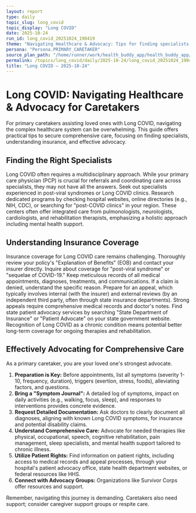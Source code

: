 ```yaml
---
layout: report
type: daily
topic_slug: long_covid
topic_display: "Long COVID"
date: 2025-10-24
run_id: long_covid_20251024_190419
theme: "Navigating Healthcare & Advocacy: Tips for finding specialists, understanding insurance coverage, and effectively advocating for comprehensive care."
persona: "Persona.PRIMARY_CARETAKER"
source_plan_path: "/home/runner/work/health_buddy_app/health_buddy_app/.results/long_covid/weekly_plan/2025-10-20/plan.json"
permalink: /topics/long_covid/daily/2025-10-24/long_covid_20251024_190419/
title: "Long COVID — 2025-10-24"
---
```


# Long COVID: Navigating Healthcare & Advocacy for Caretakers

For primary caretakers assisting loved ones with Long COVID, navigating the complex healthcare system can be overwhelming. This guide offers practical tips to secure comprehensive care, focusing on finding specialists, understanding insurance, and effective advocacy.

## Finding the Right Specialists

Long COVID often requires a multidisciplinary approach. While your primary care physician (PCP) is crucial for referrals and coordinating care across specialists, they may not have all the answers. Seek out specialists experienced in post-viral syndromes or Long COVID clinics. Research dedicated programs by checking hospital websites, online directories (e.g., NIH, CDC), or searching for "post-COVID clinics" in your region. These centers often offer integrated care from pulmonologists, neurologists, cardiologists, and rehabilitation therapists, emphasizing a holistic approach including mental health support.

## Understanding Insurance Coverage

Insurance coverage for Long COVID care remains challenging. Thoroughly review your policy's "Explanation of Benefits" (EOB) and contact your insurer directly. Inquire about coverage for "post-viral syndrome" or "sequelae of COVID-19." Keep meticulous records of all medical appointments, diagnoses, treatments, and communications. If a claim is denied, understand the specific reason. Prepare for an appeal, which typically involves internal (with the insurer) and external reviews (by an independent third party, often through state insurance departments). Strong appeals require comprehensive medical records and doctor's notes. Find state patient advocacy services by searching "State Department of Insurance" or "Patient Advocate" on your state government website. Recognition of Long COVID as a chronic condition means potential better long-term coverage for ongoing therapies and rehabilitation.

## Effectively Advocating for Comprehensive Care

As a primary caretaker, you are your loved one's strongest advocate.
1.  **Preparation is Key:** Before appointments, list all symptoms (severity 1-10, frequency, duration), triggers (exertion, stress, foods), alleviating factors, and questions.
2.  **Bring a "Symptom Journal":** A detailed log of symptoms, impact on daily activities (e.g., walking, focus, sleep), and responses to interventions provides concrete evidence.
3.  **Request Detailed Documentation:** Ask doctors to clearly document all diagnoses, aligning with known Long COVID symptoms, for insurance and potential disability claims.
4.  **Understand Comprehensive Care:** Advocate for needed therapies like physical, occupational, speech, cognitive rehabilitation, pain management, sleep specialists, and mental health support tailored to chronic illness.
5.  **Utilize Patient Rights:** Find information on patient rights, including access to medical records and appeal processes, through your hospital's patient advocacy office, state health department websites, or federal resources like HHS.
6.  **Connect with Advocacy Groups:** Organizations like Survivor Corps offer resources and support.

Remember, navigating this journey is demanding. Caretakers also need support; consider caregiver support groups or respite care.
